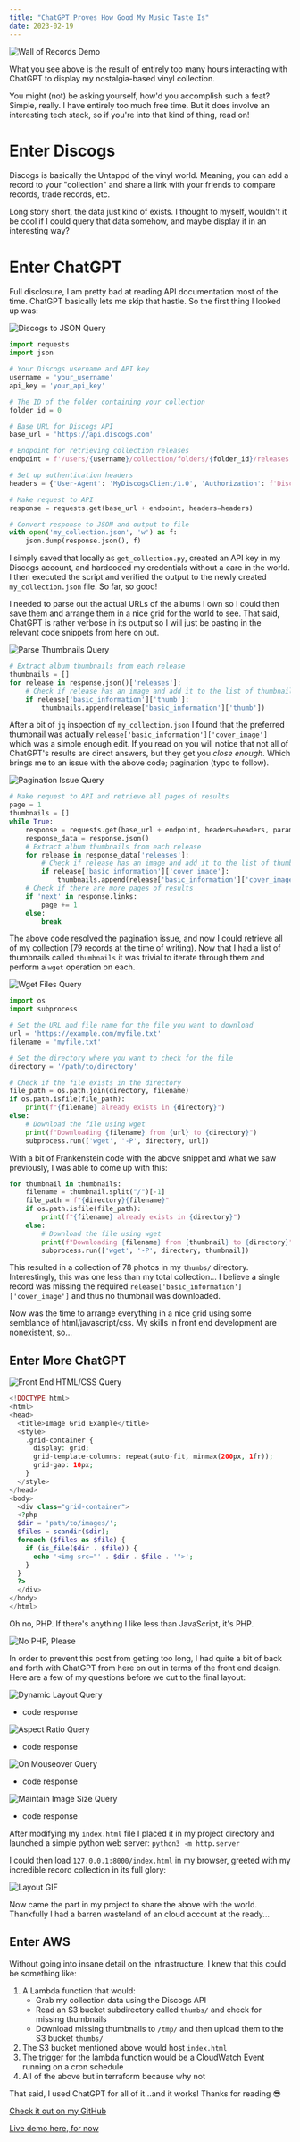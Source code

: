 ```yaml
---
title: "ChatGPT Proves How Good My Music Taste Is"
date: 2023-02-19
---
```

![Wall of Records Demo](/notablog/docs/assets/2023_02_19_albums01.JPG "Wall of Records Demo")

What you see above is the result of entirely too many hours interacting with ChatGPT to display my nostalgia-based vinyl collection.  

You might (not) be asking yourself, how'd you accomplish such a feat?  Simple, really.  I have entirely too much free time.  But it does involve an interesting tech stack, so if you're into that kind of thing, read on!

# Enter Discogs

Discogs is basically the Untappd of the vinyl world.  Meaning, you can add a record to your "collection" and share a link with your friends to compare records, trade records, etc.

Long story short, the data just kind of exists.  I thought to myself, wouldn't it be cool if I could query that data somehow, and maybe display it in an interesting way?

# Enter ChatGPT

Full disclosure, I am pretty bad at reading API documentation most of the time.  ChatGPT basically lets me skip that hastle.  So the first thing I looked up was:

![Discogs to JSON Query](/notablog/docs/assets/2023_02_19_question01b.JPG "Discogs to JSON Query")

```python
import requests
import json

# Your Discogs username and API key
username = 'your_username'
api_key = 'your_api_key'

# The ID of the folder containing your collection
folder_id = 0

# Base URL for Discogs API
base_url = 'https://api.discogs.com'

# Endpoint for retrieving collection releases
endpoint = f'/users/{username}/collection/folders/{folder_id}/releases'

# Set up authentication headers
headers = {'User-Agent': 'MyDiscogsClient/1.0', 'Authorization': f'Discogs token={api_key}'}

# Make request to API
response = requests.get(base_url + endpoint, headers=headers)

# Convert response to JSON and output to file
with open('my_collection.json', 'w') as f:
    json.dump(response.json(), f)
```

I simply saved that locally as `get_collection.py`, created an API key in my Discogs account, and hardcoded my credentials without a care in the world.  I then executed the script and verified the output to the newly created `my_collection.json` file.  So far, so good!

I needed to parse out the actual URLs of the albums I own so I could then save them and arrange them in a nice grid for the world to see.  That said, ChatGPT is rather verbose in its output so I will just be pasting in the relevant code snippets from here on out.

![Parse Thumbnails Query](/notablog/docs/assets/2023_02_19_question02b.JPG "Parse Thumbnails Query")

```python
# Extract album thumbnails from each release
thumbnails = []
for release in response.json()['releases']:
    # Check if release has an image and add it to the list of thumbnails
    if release['basic_information']['thumb']:
        thumbnails.append(release['basic_information']['thumb'])
```

After a bit of `jq` inspection of `my_collection.json` I found that the preferred thumbnail was actually `release['basic_information']['cover_image']` which was a simple enough edit.  If you read on you will notice that not all of ChatGPT's results are direct answers, but they get you *close enough*.  Which brings me to an issue with the above code; pagination (typo to follow).

![Pagination Issue Query](/notablog/docs/assets/2023_02_19_question03b.JPG "Pagination Issue Query")

```python
# Make request to API and retrieve all pages of results
page = 1
thumbnails = []
while True:
    response = requests.get(base_url + endpoint, headers=headers, params={'page': page})
    response_data = response.json()
    # Extract album thumbnails from each release
    for release in response_data['releases']:
        # Check if release has an image and add it to the list of thumbnails
        if release['basic_information']['cover_image']:
            thumbnails.append(release['basic_information']['cover_image'])
    # Check if there are more pages of results
    if 'next' in response.links:
        page += 1
    else:
        break
```

The above code resolved the pagination issue, and now I could retrieve all of my collection (79 records at the time of writing).  Now that I had a list of thumbnails called `thumbnails` it was trivial to iterate through them and perform a `wget` operation on each.

![Wget Files Query](/notablog/docs/assets/2023_02_19_question04b.JPG "Wget Files Query")

```python
import os
import subprocess

# Set the URL and file name for the file you want to download
url = 'https://example.com/myfile.txt'
filename = 'myfile.txt'

# Set the directory where you want to check for the file
directory = '/path/to/directory'

# Check if the file exists in the directory
file_path = os.path.join(directory, filename)
if os.path.isfile(file_path):
    print(f"{filename} already exists in {directory}")
else:
    # Download the file using wget
    print(f"Downloading {filename} from {url} to {directory}")
    subprocess.run(['wget', '-P', directory, url])
```

With a bit of Frankenstein code with the above snippet and what we saw previously, I was able to come up with this:

```python
for thumbnail in thumbnails:
    filename = thumbnail.split("/")[-1]
    file_path = f"{directory}{filename}"
    if os.path.isfile(file_path):
        print(f"{filename} already exists in {directory}")
    else:
        # Download the file using wget
        print(f"Downloading {filename} from {thumbnail} to {directory}")
        subprocess.run(['wget', '-P', directory, thumbnail])
```

This resulted in a collection of 78 photos in my `thumbs/` directory.  Interestingly, this was one less than my total collection... I believe a single record was missing the required `release['basic_information']['cover_image']` and thus no thumbnail was downloaded.  

Now was the time to arrange everything in a nice grid using some semblance of html/javascript/css.  My skills in front end development are nonexistent, so...

## Enter More ChatGPT

![Front End HTML/CSS Query](/notablog/docs/assets/2023_02_19_question05b.JPG "Front End HTML/CSS Query")

```php
<!DOCTYPE html>
<html>
<head>
  <title>Image Grid Example</title>
  <style>
    .grid-container {
      display: grid;
      grid-template-columns: repeat(auto-fit, minmax(200px, 1fr));
      grid-gap: 10px;
    }
  </style>
</head>
<body>
  <div class="grid-container">
  <?php
  $dir = 'path/to/images/';
  $files = scandir($dir);
  foreach ($files as $file) {
    if (is_file($dir . $file)) {
      echo '<img src="' . $dir . $file . '">';
    }
  }
  ?>
  </div>
</body>
</html>
```

Oh no, PHP.  If there's anything I like less than JavaScript, it's PHP.

![No PHP, Please](/notablog/docs/assets/2023_02_19_question06b.JPG "No PHP, Please")

In order to prevent this post from getting too long, I had quite a bit of back and forth with ChatGPT from here on out in terms of the front end design.  Here are a few of my questions before we cut to the final layout:

![Dynamic Layout Query](/notablog/docs/assets/2023_02_19_question07b.JPG "Dynamic Layout Query")

* code response

![Aspect Ratio Query](/notablog/docs/assets/2023_02_19_question08b.JPG "Aspect Ratio Query")

* code response

![On Mouseover Query](/notablog/docs/assets/2023_02_19_question09b.JPG "On Mouseover Query")

* code response

![Maintain Image Size Query](/notablog/docs/assets/2023_02_19_question10b.JPG "Maintain Image Size Query")

* code response

After modifying my `index.html` file I placed it in my project directory and launched a simple python web server: `python3 -m http.server`

I could then load `127.0.0.1:8000/index.html` in my browser, greeted with my incredible record collection in its full glory:

![Layout GIF](/notablog/docs/assets/2023_02_19_index_gif.gif "Layout GIF")

Now came the part in my project to share the above with the world.  Thankfully I had a barren wasteland of an cloud account at the ready...

## Enter AWS

Without going into insane detail on the infrastructure, I knew that this could be something like:

1. A Lambda function that would:
    * Grab my collection data using the Discogs API
    * Read an S3 bucket subdirectory called `thumbs/` and check for missing thumbnails
    * Download missing thumbnails to `/tmp/` and then upload them to the S3 bucket `thumbs/`
2. The S3 bucket mentioned above would host `index.html`
3. The trigger for the lambda function would be a CloudWatch Event running on a cron schedule
4. All of the above but in terraform because why not

That said, I used ChatGPT for all of it...and it works!  Thanks for reading 😎

[Check it out on my GitHub](https://github.com/notaSWE/wallofrecords)

[Live demo here, for now](https://album-photos-gvqelm.s3.amazonaws.com/index.html)